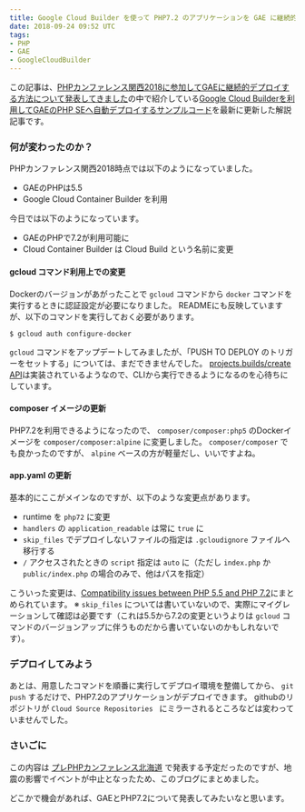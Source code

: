 ```yaml
---
title: Google Cloud Builder を使って PHP7.2 のアプリケーションを GAE に継続的デプロイする
date: 2018-09-24 09:52 UTC
tags:
- PHP
- GAE
- GoogleCloudBuilder
---
```


この記事は、[PHPカンファレンス関西2018に参加してGAEに継続的デプロイする方法について発表してきました](/2018/08/03/phpcon-kansai-2018.html)の中で紹介している[Google Cloud Builderを利用してGAEのPHP SEへ自動デプロイするサンプルコード](https://github.com/sizuhiko/gccb-php-se-sample)を最新に更新した解説記事です。

### 何が変わったのか？

PHPカンファレンス関西2018時点では以下のようになっていました。

- GAEのPHPは5.5
- Google Cloud Container Builder を利用

今日では以下のようになっています。

- GAEのPHPで7.2が利用可能に
- Cloud Container Builder は Cloud Build という名前に変更

#### gcloud コマンド利用上での変更

Dockerのバージョンがあがったことで `gcloud` コマンドから `docker` コマンドを実行するときに認証設定が必要になりました。
READMEにも反映していますが、以下のコマンドを実行しておく必要があります。

```
$ gcloud auth configure-docker
```

`gcloud` コマンドをアップデートしてみましたが、「PUSH TO DEPLOY のトリガーをセットする」については、まだできませんでした。
[projects.builds/create API](https://cloud.google.com/cloud-build/docs/api/reference/rest/v1/projects.builds/create)は実装されているようなので、CLIから実行できるようになるのを心待ちにしています。

#### composer イメージの更新

PHP7.2を利用できるようになったので、 `composer/composer:php5` のDockerイメージを `composer/composer:alpine` に変更しました。
`composer/composer` でも良かったのですが、 `alpine` ベースの方が軽量だし、いいですよね。

#### app.yaml の更新

基本的にここがメインなのですが、以下のような変更点があります。

- runtime を `php72` に変更
- `handlers` の `application_readable` は常に `true` に
- `skip_files` でデプロイしないファイルの指定は `.gcloudignore` ファイルへ移行する
- `/` アクセスされたときの `script` 指定は `auto` に（ただし `index.php` か `public/index.php` の場合のみで、他はパスを指定）

こういった変更は、[Compatibility issues between PHP 5.5 and PHP 7.2](https://cloud.google.com/appengine/docs/standard/php7/php-differences)にまとめられています。
※ `skip_files` については書いていないので、実際にマイグレーションして確認は必要です（これは5.5から7.2の変更というよりは `gcloud` コマンドのバージョンアップに伴うものだから書いていないのかもしれないです）。

### デプロイしてみよう

あとは、用意したコマンドを順番に実行してデプロイ環境を整備してから、 `git push` するだけで、PHP7.2のアプリケーションがデプロイできます。
githubのリポジトリが `Cloud Source Repositories ` にミラーされるところなどは変わっていませんでした。


### さいごに

この内容は [プレPHPカンファレンス北海道](https://phpcondo.connpass.com/event/93953/) で発表する予定だったのですが、地震の影響でイベントが中止となったため、このブログにまとめました。

どこかで機会があれば、GAEとPHP7.2について発表してみたいなと思います。
